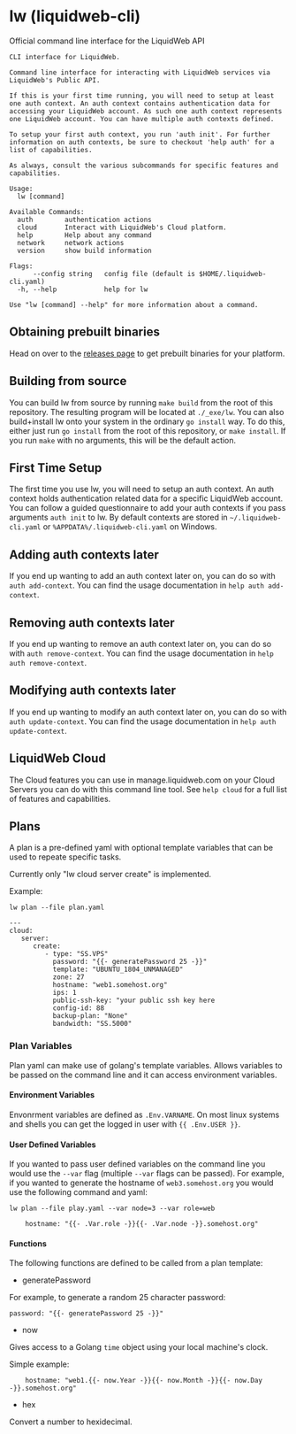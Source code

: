 # lw (liquidweb-cli)
Official command line interface for the LiquidWeb API
```
CLI interface for LiquidWeb.

Command line interface for interacting with LiquidWeb services via
LiquidWeb's Public API.

If this is your first time running, you will need to setup at least
one auth context. An auth context contains authentication data for
accessing your LiquidWeb account. As such one auth context represents
one LiquidWeb account. You can have multiple auth contexts defined.

To setup your first auth context, you run 'auth init'. For further
information on auth contexts, be sure to checkout 'help auth' for a
list of capabilities.

As always, consult the various subcommands for specific features and
capabilities.

Usage:
  lw [command]

Available Commands:
  auth        authentication actions
  cloud       Interact with LiquidWeb's Cloud platform.
  help        Help about any command
  network     network actions
  version     show build information

Flags:
      --config string   config file (default is $HOME/.liquidweb-cli.yaml)
  -h, --help            help for lw

Use "lw [command] --help" for more information about a command.
```
## Obtaining prebuilt binaries

Head on over to the [releases page](https://github.com/liquidweb/liquidweb-cli/releases)  to get prebuilt binaries for your platform.

## Building from source

You can build lw from source by running `make build` from the root of this repository. The resulting program will be located at `./_exe/lw`.
You can also build+install lw onto your system in the ordinary `go install` way. To do this, either just run `go install` from the root of this repository,
or `make install`. If you run `make` with no arguments, this will be the default action.

## First Time Setup
The first time you use lw, you will need to setup an auth context. An auth context holds authentication related data for a specific LiquidWeb account. You can follow a guided questionnaire to add your auth contexts if you pass arguments `auth init` to lw. By default contexts are stored in `~/.liquidweb-cli.yaml` or `%APPDATA%/.liquidweb-cli.yaml` on Windows.

## Adding auth contexts later
If you end up wanting to add an auth context later on, you can do so with `auth add-context`. You can find the usage documentation in `help auth add-context`.

## Removing auth contexts later
If you end up wanting to remove an auth context later on, you can do so with `auth remove-context`. You can find the usage documentation in `help auth remove-context`.

## Modifying auth contexts later
If you end up wanting to modify an auth context later on, you can do so with `auth update-context`. You can find the usage documentation in `help auth update-context`.

## LiquidWeb Cloud
The Cloud features you can use in manage.liquidweb.com on your Cloud Servers you can do with this command line tool. See `help cloud` for a full list of features and capabilities.

## Plans

A plan is a pre-defined yaml with optional template variables that can be used to
repeate specific tasks.

Currently only "lw cloud server create" is implemented.

Example:

`lw plan --file plan.yaml`

```
---
cloud:
   server:
      create:
         - type: "SS.VPS"
           password: "{{- generatePassword 25 -}}"
           template: "UBUNTU_1804_UNMANAGED"
           zone: 27
           hostname: "web1.somehost.org"
           ips: 1
           public-ssh-key: "your public ssh key here
           config-id: 88
           backup-plan: "None"
           bandwidth: "SS.5000"
```

### Plan Variables

Plan yaml can make use of golang's template variables.  Allows variables to be passed on the
command line and it can access environment variables.

#### Environment Variables
Envonrment variables are defined as `.Env.VARNAME`.  On most linux systems and shells you can
get the logged in user with `{{ .Env.USER }}`.

#### User Defined Variables
If you wanted to pass user defined variables on the command line you would use the `--var` flag
(multiple `--var` flags can be passed).  For example, if you wanted to generate the hostname of
`web3.somehost.org` you would use the following command and yaml:

`lw plan --file play.yaml --var node=3 --var role=web`

```
    hostname: "{{- .Var.role -}}{{- .Var.node -}}.somehost.org"
```


#### Functions

The following functions are defined to be called from a plan template:

- generatePassword <length>

For example, to generate a random 25 character password: 

```password: "{{- generatePassword 25 -}}"```

- now

Gives access to a Golang `time` object using your local machine's clock.

Simple example:

```
    hostname: "web1.{{- now.Year -}}{{- now.Month -}}{{- now.Day -}}.somehost.org"
```

- hex

Convert a number to hexidecimal.

